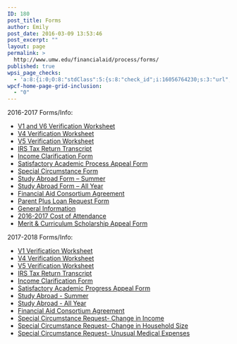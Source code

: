 ```yaml
---
ID: 180
post_title: Forms
author: Emily
post_date: 2016-03-09 13:53:46
post_excerpt: ""
layout: page
permalink: >
  http://www.umw.edu/financialaid/process/forms/
published: true
wpsi_page_checks:
  - 'a:8:{i:0;O:8:"stdClass":5:{s:8:"check_id";i:16056764230;s:3:"url";s:46:"http://www.umw.edu/financialaid/process/forms/";s:6:"status";s:8:"checking";s:6:"_links";O:8:"stdClass":1:{s:9:"pagecheck";s:65:"https://api.siteimprove.com/v1/sites/448702/pagecheck/16056764230";}s:4:"time";i:1458150896;}i:1;O:8:"stdClass":5:{s:8:"check_id";i:16056764230;s:3:"url";s:46:"http://www.umw.edu/financialaid/process/forms/";s:6:"status";s:8:"checking";s:6:"_links";O:8:"stdClass":1:{s:9:"pagecheck";s:65:"https://api.siteimprove.com/v1/sites/448702/pagecheck/16056764230";}s:4:"time";i:1458149592;}i:2;O:8:"stdClass":5:{s:8:"check_id";i:16056764230;s:3:"url";s:46:"http://www.umw.edu/financialaid/process/forms/";s:6:"status";s:8:"checking";s:6:"_links";O:8:"stdClass":1:{s:9:"pagecheck";s:65:"https://api.siteimprove.com/v1/sites/448702/pagecheck/16056764230";}s:4:"time";i:1458149302;}i:3;O:8:"stdClass":5:{s:8:"check_id";i:16056764230;s:3:"url";s:46:"http://www.umw.edu/financialaid/process/forms/";s:6:"status";s:8:"checking";s:6:"_links";O:8:"stdClass":1:{s:9:"pagecheck";s:65:"https://api.siteimprove.com/v1/sites/448702/pagecheck/16056764230";}s:4:"time";i:1458149216;}i:4;O:8:"stdClass":5:{s:8:"check_id";i:15991338194;s:3:"url";s:38:"http://www.umw.edu/financialaid/forms/";s:6:"status";s:8:"checking";s:6:"_links";O:8:"stdClass":1:{s:9:"pagecheck";s:65:"https://api.siteimprove.com/v1/sites/448702/pagecheck/15991338194";}s:4:"time";i:1457549865;}i:5;O:8:"stdClass":5:{s:8:"check_id";i:15991338194;s:3:"url";s:38:"http://www.umw.edu/financialaid/forms/";s:6:"status";s:8:"checking";s:6:"_links";O:8:"stdClass":1:{s:9:"pagecheck";s:65:"https://api.siteimprove.com/v1/sites/448702/pagecheck/15991338194";}s:4:"time";i:1457549828;}i:6;O:8:"stdClass":5:{s:8:"check_id";i:15991338194;s:3:"url";s:38:"http://www.umw.edu/financialaid/forms/";s:6:"status";s:8:"checking";s:6:"_links";O:8:"stdClass":1:{s:9:"pagecheck";s:65:"https://api.siteimprove.com/v1/sites/448702/pagecheck/15991338194";}s:4:"time";i:1457549629;}i:7;O:8:"stdClass":5:{s:8:"check_id";i:15991338185;s:3:"url";s:44:"http://www.umw.edu/financialaid/?page_id=180";s:6:"status";s:8:"checking";s:6:"_links";O:8:"stdClass":1:{s:9:"pagecheck";s:65:"https://api.siteimprove.com/v1/sites/448702/pagecheck/15991338185";}s:4:"time";i:1457549606;}}'
wpcf-home-page-grid-inclusion:
  - "0"
---
```

2016-2017 Forms/Info:
<ul>
 	<li><a href="http://www.umw.edu/financialaid/wp-content/uploads/sites/31/2016/02/V1V6VerificationWS1617.docx">V1 and V6 Verification Worksheet</a></li>
 	<li><a href="http://www.umw.edu/financialaid/wp-content/uploads/sites/31/2016/03/V4VerificationWS1617-2.docx">V4 Verification Worksheet</a></li>
 	<li><a href="http://www.umw.edu/financialaid/wp-content/uploads/sites/31/2016/03/V5VerificationWS1617.docx" rel="">V5 Verification Worksheet</a></li>
 	<li><a href="http://www.irs.gov">IRS Tax Return Transcript</a></li>
 	<li><a href="http://www.umw.edu/financialaid/wp-content/uploads/sites/31/2016/03/IncomeClarificationForm.doc">Income Clarification Form</a></li>
 	<li><a href="http://www.umw.edu/financialaid/wp-content/uploads/sites/31/2016/02/SAP-Appeal-Form.docx">Satisfactory Academic Process Appeal Form</a></li>
 	<li><a href="http://www.umw.edu/financialaid/wp-content/uploads/sites/31/2016/10/SpecialCircumstance1617.doc">Special Circumstance Form</a></li>
 	<li><a href="http://www.umw.edu/financialaid/wp-content/uploads/sites/31/2016/02/Study-Abroad-Form-Summer-1.docx">Study Abroad Form – Summer</a></li>
 	<li><a href="http://www.umw.edu/financialaid/wp-content/uploads/sites/31/2016/02/Study-Abroad-Form-AY-1.docx">Study Abroad Form – All Year</a></li>
 	<li><a href="http://www.umw.edu/financialaid/wp-content/uploads/sites/31/2016/02/Financial-Aid-Consortium-Agreement.docx">Financial Aid Consortium Agreement</a></li>
 	<li><a href="http://www.umw.edu/financialaid/wp-content/uploads/sites/31/2016/02/Parent-Plus-Loan-Request-Form.docx">Parent Plus Loan Request Form</a></li>
 	<li><a href="http://www.umw.edu/financialaid/wp-content/uploads/sites/31/2016/03/2016-2017GeneralInformation.pdf" rel="">General Information</a></li>
 	<li><a href="http://www.umw.edu/financialaid/wp-content/uploads/sites/31/2016/03/COA-2016_2017-REVISED.pdf">2016-2017 Cost of Attendance</a></li>
 	<li><a href="https://orgsync.com/115365/forms/153244">Merit &amp; Curriculum Scholarship Appeal Form</a></li>
</ul>
2017-2018 Forms/Info:
<ul>
 	<li><a href="http://www.umw.edu/financialaid/wp-content/uploads/sites/31/2016/11/2017-2018Verification-Form-V1.docx">V1 Verification Worksheet</a></li>
 	<li><a href="http://www.umw.edu/financialaid/wp-content/uploads/sites/31/2016/11/2017-2018Verification-Form-V4.docx">V4 Verification Worksheet</a></li>
 	<li><a href="http://www.umw.edu/financialaid/wp-content/uploads/sites/31/2016/11/2017-2018Verification-Form-V5.docx">V5 Verification Worksheet</a></li>
 	<li><a href="https://www.irs.gov/individuals/get-transcript">IRS Tax Return Transcript</a></li>
 	<li><a href="http://www.umw.edu/financialaid/wp-content/uploads/sites/31/2016/11/IncomeClarification.doc">Income Clarification Form</a></li>
 	<li><a href="http://www.umw.edu/financialaid/wp-content/uploads/sites/31/2016/11/SAPAppeal.docx">Satisfactory Academic Progress Appeal Form</a></li>
 	<li><a href="http://www.umw.edu/financialaid/wp-content/uploads/sites/31/2016/11/StudyAbroadSum.docx">Study Abroad - Summer</a></li>
 	<li><a href="http://www.umw.edu/financialaid/wp-content/uploads/sites/31/2016/11/Request-for-Financial-Aid-Consortium-Agreement.docx">Study Abroad - All Year</a></li>
 	<li><a href="http://www.umw.edu/financialaid/wp-content/uploads/sites/31/2016/11/Request-for-Financial-Aid-Consortium-Agreement.docx">Financial Aid Consortium Agreement</a></li>
 	<li><a href="http://www.umw.edu/financialaid/wp-content/uploads/sites/31/2016/02/SC-Change-in-Income.doc">Special Circumstance Request- Change in Income</a></li>
 	<li><a href="http://www.umw.edu/financialaid/wp-content/uploads/sites/31/2016/02/SC-Change-in-Household.doc">Special Circumstance Request- Change in Household Size</a></li>
 	<li><a href="http://www.umw.edu/financialaid/wp-content/uploads/sites/31/2016/02/SC-Medical-Expenses.doc">Special Circumstance Request- Unusual Medical Expenses</a></li>
</ul>